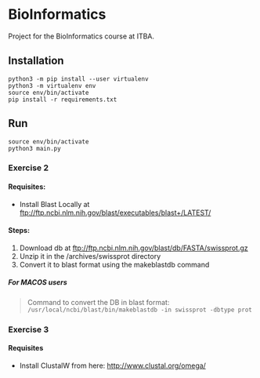 # BioInformatics

Project for the BioInformatics course at ITBA.

## Installation 
```
python3 -m pip install --user virtualenv
python3 -m virtualenv env
source env/bin/activate
pip install -r requirements.txt
```
## Run
```
source env/bin/activate
python3 main.py
```

### Exercise 2

#### Requisites:

- Install Blast Locally at ftp://ftp.ncbi.nlm.nih.gov/blast/executables/blast+/LATEST/

#### Steps:

1. Download db at ftp://ftp.ncbi.nlm.nih.gov/blast/db/FASTA/swissprot.gz 
2. Unzip it in the /archives/swissprot directory
3. Convert it to blast format using the makeblastdb command

##### For MACOS users
>Command to convert the DB in blast format:
> ```/usr/local/ncbi/blast/bin/makeblastdb -in swissprot -dbtype prot```

### Exercise 3

#### Requisites

- Install ClustalW from here:  http://www.clustal.org/omega/